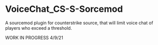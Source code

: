 # VoiceChat_CS-S-Sorcemod
A sourcemod plugin for counterstrike source, that will limit voice chat of players who exceed a threshold.

WORK IN PROGRESS 4/9/21
